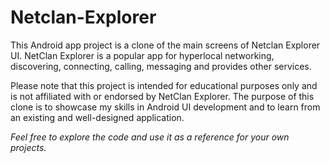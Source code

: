 # Netclan-Explorer  
This Android app project is a clone of the main screens of Netclan Explorer UI. NetClan Explorer is a popular app for hyperlocal networking, discovering, connecting, calling, messaging and provides other services.  

Please note that this project is intended for educational purposes only and is not affiliated with or endorsed by NetClan Explorer. The purpose of this clone is to showcase my skills in Android UI development and to learn from an existing and well-designed application.  

*Feel free to explore the code and use it as a reference for your own projects.*
